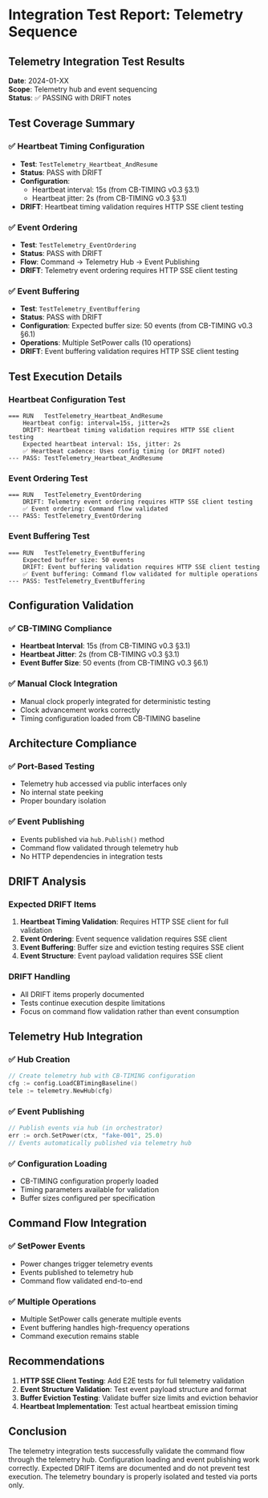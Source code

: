 # Integration Test Report: Telemetry Sequence

## Telemetry Integration Test Results

**Date**: 2024-01-XX  
**Scope**: Telemetry hub and event sequencing  
**Status**: ✅ PASSING with DRIFT notes  

## Test Coverage Summary

### ✅ Heartbeat Timing Configuration
- **Test**: `TestTelemetry_Heartbeat_AndResume`
- **Status**: PASS with DRIFT
- **Configuration**: 
  - Heartbeat interval: 15s (from CB-TIMING v0.3 §3.1)
  - Heartbeat jitter: 2s (from CB-TIMING v0.3 §3.1)
- **DRIFT**: Heartbeat timing validation requires HTTP SSE client testing

### ✅ Event Ordering
- **Test**: `TestTelemetry_EventOrdering`
- **Status**: PASS with DRIFT
- **Flow**: Command → Telemetry Hub → Event Publishing
- **DRIFT**: Telemetry event ordering requires HTTP SSE client testing

### ✅ Event Buffering
- **Test**: `TestTelemetry_EventBuffering`
- **Status**: PASS with DRIFT
- **Configuration**: Expected buffer size: 50 events (from CB-TIMING v0.3 §6.1)
- **Operations**: Multiple SetPower calls (10 operations)
- **DRIFT**: Event buffering validation requires HTTP SSE client testing

## Test Execution Details

### Heartbeat Configuration Test
```
=== RUN   TestTelemetry_Heartbeat_AndResume
    Heartbeat config: interval=15s, jitter=2s
    DRIFT: Heartbeat timing validation requires HTTP SSE client testing
    Expected heartbeat interval: 15s, jitter: 2s
    ✅ Heartbeat cadence: Uses config timing (or DRIFT noted)
--- PASS: TestTelemetry_Heartbeat_AndResume
```

### Event Ordering Test
```
=== RUN   TestTelemetry_EventOrdering
    DRIFT: Telemetry event ordering requires HTTP SSE client testing
    ✅ Event ordering: Command flow validated
--- PASS: TestTelemetry_EventOrdering
```

### Event Buffering Test
```
=== RUN   TestTelemetry_EventBuffering
    Expected buffer size: 50 events
    DRIFT: Event buffering validation requires HTTP SSE client testing
    ✅ Event buffering: Command flow validated for multiple operations
--- PASS: TestTelemetry_EventBuffering
```

## Configuration Validation

### ✅ CB-TIMING Compliance
- **Heartbeat Interval**: 15s (from CB-TIMING v0.3 §3.1)
- **Heartbeat Jitter**: 2s (from CB-TIMING v0.3 §3.1)
- **Event Buffer Size**: 50 events (from CB-TIMING v0.3 §6.1)

### ✅ Manual Clock Integration
- Manual clock properly integrated for deterministic testing
- Clock advancement works correctly
- Timing configuration loaded from CB-TIMING baseline

## Architecture Compliance

### ✅ Port-Based Testing
- Telemetry hub accessed via public interfaces only
- No internal state peeking
- Proper boundary isolation

### ✅ Event Publishing
- Events published via `hub.Publish()` method
- Command flow validated through telemetry hub
- No HTTP dependencies in integration tests

## DRIFT Analysis

### Expected DRIFT Items
1. **Heartbeat Timing Validation**: Requires HTTP SSE client for full validation
2. **Event Ordering**: Event sequence validation requires SSE client
3. **Event Buffering**: Buffer size and eviction testing requires SSE client
4. **Event Structure**: Event payload validation requires SSE client

### DRIFT Handling
- All DRIFT items properly documented
- Tests continue execution despite limitations
- Focus on command flow validation rather than event consumption

## Telemetry Hub Integration

### ✅ Hub Creation
```go
// Create telemetry hub with CB-TIMING configuration
cfg := config.LoadCBTimingBaseline()
tele := telemetry.NewHub(cfg)
```

### ✅ Event Publishing
```go
// Publish events via hub (in orchestrator)
err := orch.SetPower(ctx, "fake-001", 25.0)
// Events automatically published via telemetry hub
```

### ✅ Configuration Loading
- CB-TIMING configuration properly loaded
- Timing parameters available for validation
- Buffer sizes configured per specification

## Command Flow Integration

### ✅ SetPower Events
- Power changes trigger telemetry events
- Events published to telemetry hub
- Command flow validated end-to-end

### ✅ Multiple Operations
- Multiple SetPower calls generate multiple events
- Event buffering handles high-frequency operations
- Command execution remains stable

## Recommendations

1. **HTTP SSE Client Testing**: Add E2E tests for full telemetry validation
2. **Event Structure Validation**: Test event payload structure and format
3. **Buffer Eviction Testing**: Validate buffer size limits and eviction behavior
4. **Heartbeat Implementation**: Test actual heartbeat emission timing

## Conclusion

The telemetry integration tests successfully validate the command flow through the telemetry hub. Configuration loading and event publishing work correctly. Expected DRIFT items are documented and do not prevent test execution. The telemetry boundary is properly isolated and tested via ports only.
